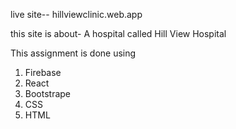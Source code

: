 live site-- hillviewclinic.web.app

this site is about- A hospital called Hill View Hospital

This assignment is done using 
1. Firebase
2. React
3. Bootstrape
4. CSS
5. HTML


